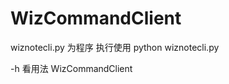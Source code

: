 WizCommandClient
================
wiznotecli.py 为程序
执行使用
python wiznotecli.py

-h 看用法
WizCommandClient
